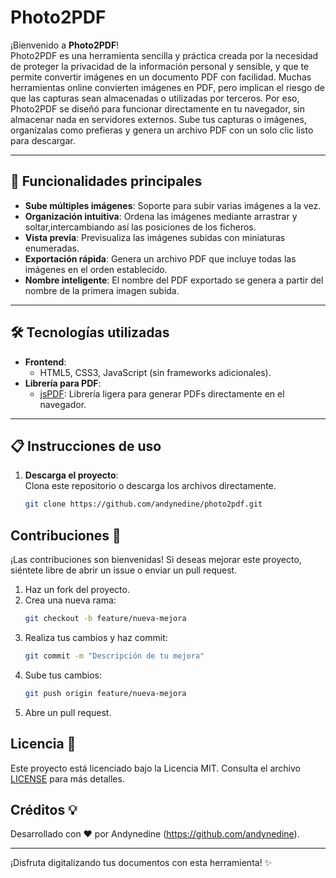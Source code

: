 # Photo2PDF

¡Bienvenido a **Photo2PDF**!  
Photo2PDF es una herramienta sencilla y práctica creada por la necesidad de proteger la privacidad de la información personal y sensible, y que te permite convertir imágenes en un documento PDF con facilidad. 
Muchas herramientas online convierten imágenes en PDF, pero implican el riesgo de que las capturas sean almacenadas o utilizadas por terceros.
Por eso, Photo2PDF se diseñó para funcionar directamente en tu navegador, sin almacenar nada en servidores externos. 
Sube tus capturas o imágenes, organízalas como prefieras y genera un archivo PDF con un solo clic listo para descargar.

---

## 🚀 Funcionalidades principales

- **Sube múltiples imágenes**: Soporte para subir varias imágenes a la vez.
- **Organización intuitiva**: Ordena las imágenes mediante arrastrar y soltar,intercambiando así las posiciones de los ficheros.
- **Vista previa**: Previsualiza las imágenes subidas con miniaturas enumeradas.
- **Exportación rápida**: Genera un archivo PDF que incluye todas las imágenes en el orden establecido.
- **Nombre inteligente**: El nombre del PDF exportado se genera a partir del nombre de la primera imagen subida.

---

## 🛠️ Tecnologías utilizadas

- **Frontend**:
  - HTML5, CSS3, JavaScript (sin frameworks adicionales).
- **Librería para PDF**:
  - [jsPDF](https://github.com/parallax/jsPDF): Librería ligera para generar PDFs directamente en el navegador.

---

## 📋 Instrucciones de uso

1. **Descarga el proyecto**:  
   Clona este repositorio o descarga los archivos directamente.

   ```bash
   git clone https://github.com/andynedine/photo2pdf.git


## Contribuciones 🤝

¡Las contribuciones son bienvenidas! Si deseas mejorar este proyecto, siéntete libre de abrir un issue o enviar un pull request.

1. Haz un fork del proyecto.
2. Crea una nueva rama:
    ```bash
    git checkout -b feature/nueva-mejora
    ```
3. Realiza tus cambios y haz commit:
    ```bash
    git commit -m "Descripción de tu mejora"
    ```
4. Sube tus cambios:
    ```bash
    git push origin feature/nueva-mejora
    ```
5. Abre un pull request.

## Licencia 📜

Este proyecto está licenciado bajo la Licencia MIT. Consulta el archivo [LICENSE](LICENSE) para más detalles.

## Créditos 💡

Desarrollado con ❤️ por Andynedine (https://github.com/andynedine).

---

¡Disfruta digitalizando tus documentos con esta herramienta! ✨
